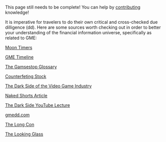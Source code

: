This page still needs to be complete! You can help by [contributing](help_build_econiverse/edit_with_web_browser/) knowledge!


It is imperative for travelers to do their own critical and cross-checked due dilligence (dd). Here are some sources worth checking out in order to better your understanding of the financial information universe, specifically as related to GME:

[Moon Timers](https://www.moontimers.com/home/all)

[GME Timeline](https://gmetimeline.com/)

[The Gamsestop Glossary](https://www.reddit.com/r/GME/comments/mvbjmk/gamestop_glossary/)

[Counterfeting Stock](https://web.archive.org/web/20210415010134/http://counterfeitingstock.com/CS2.0/CounterfeitingStock.html)

[The Dark Side of the Video Game Industry](https://www.youtube.com/watch?v=pLAi_cmly6Q)

[Naked Shorts Article](https://theintercept.com/2016/09/24/naked-shorts-cant-stay-naked-forever/)

[The Dark Side YouTube Lecture](https://www.youtube.com/watch?v=qtkaMx12otQ)

[gmedd.com](https://gmedd.com/)

[The Long Con](https://github.com/lunarnautics/RedditResources/blob/main/TLC.pdf)

[The Looking Glass](https://github.com/lunarnautics/RedditResources/blob/main/EmergencyFileLookingGlass.pdf)
